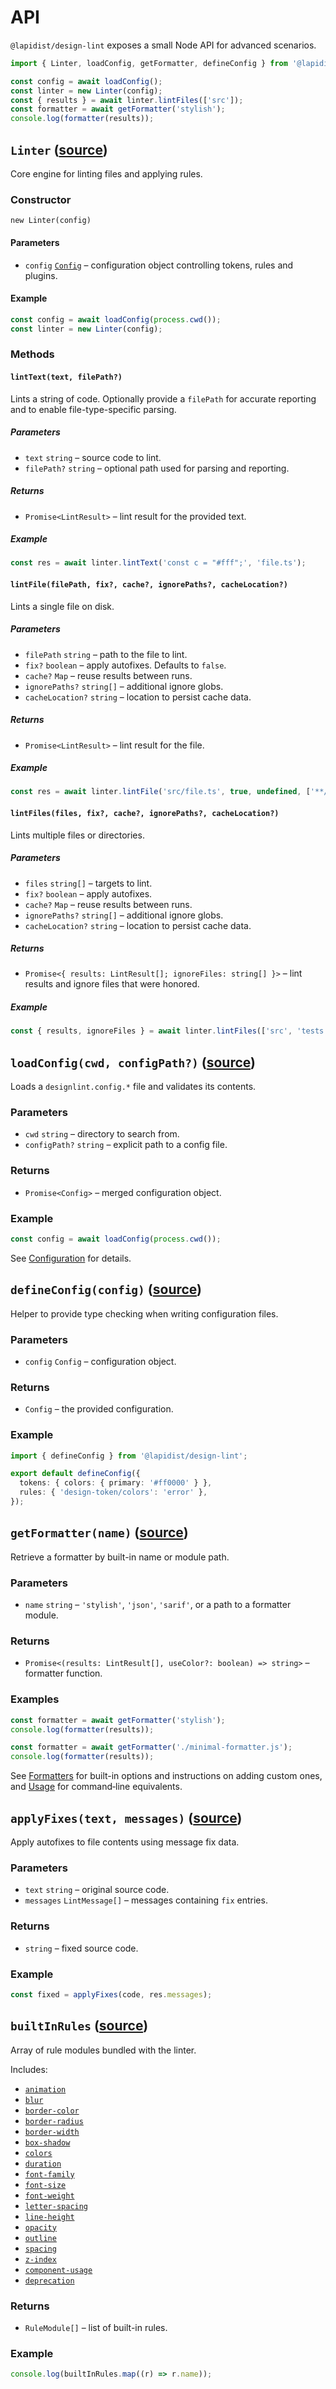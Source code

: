 # API

`@lapidist/design-lint` exposes a small Node API for advanced scenarios.

```js
import { Linter, loadConfig, getFormatter, defineConfig } from '@lapidist/design-lint';

const config = await loadConfig();
const linter = new Linter(config);
const { results } = await linter.lintFiles(['src']);
const formatter = await getFormatter('stylish');
console.log(formatter(results));
```

## `Linter` ([source](../src/core/engine.ts))

Core engine for linting files and applying rules.

### Constructor

`new Linter(config)`

#### Parameters

- `config` [`Config`](../src/core/engine.ts) – configuration object controlling tokens, rules and plugins.

#### Example

```ts
const config = await loadConfig(process.cwd());
const linter = new Linter(config);
```

### Methods

#### `lintText(text, filePath?)`

Lints a string of code. Optionally provide a `filePath` for accurate reporting and to enable file-type-specific parsing.

##### Parameters

- `text` `string` – source code to lint.
- `filePath?` `string` – optional path used for parsing and reporting.

##### Returns

- `Promise<LintResult>` – lint result for the provided text.

##### Example

```ts
const res = await linter.lintText('const c = "#fff";', 'file.ts');
```

#### `lintFile(filePath, fix?, cache?, ignorePaths?, cacheLocation?)`

Lints a single file on disk.

##### Parameters

- `filePath` `string` – path to the file to lint.
- `fix?` `boolean` – apply autofixes. Defaults to `false`.
- `cache?` `Map` – reuse results between runs.
- `ignorePaths?` `string[]` – additional ignore globs.
- `cacheLocation?` `string` – location to persist cache data.

##### Returns

- `Promise<LintResult>` – lint result for the file.

##### Example

```ts
const res = await linter.lintFile('src/file.ts', true, undefined, ['**/dist/**']);
```

#### `lintFiles(files, fix?, cache?, ignorePaths?, cacheLocation?)`

Lints multiple files or directories.

##### Parameters

- `files` `string[]` – targets to lint.
- `fix?` `boolean` – apply autofixes.
- `cache?` `Map` – reuse results between runs.
- `ignorePaths?` `string[]` – additional ignore globs.
- `cacheLocation?` `string` – location to persist cache data.

##### Returns

- `Promise<{ results: LintResult[]; ignoreFiles: string[] }>` – lint results and ignore files that were honored.

##### Example

```ts
const { results, ignoreFiles } = await linter.lintFiles(['src', 'tests']);
```

## `loadConfig(cwd, configPath?)` ([source](../src/config/loader.ts))

Loads a `designlint.config.*` file and validates its contents.

### Parameters

- `cwd` `string` – directory to search from.
- `configPath?` `string` – explicit path to a config file.

### Returns

- `Promise<Config>` – merged configuration object.

### Example

```ts
const config = await loadConfig(process.cwd());
```

See [Configuration](./configuration.md) for details.

## `defineConfig(config)` ([source](../src/config/define-config.ts))

Helper to provide type checking when writing configuration files.

### Parameters

- `config` `Config` – configuration object.

### Returns

- `Config` – the provided configuration.

### Example

```ts
import { defineConfig } from '@lapidist/design-lint';

export default defineConfig({
  tokens: { colors: { primary: '#ff0000' } },
  rules: { 'design-token/colors': 'error' },
});
```

## `getFormatter(name)` ([source](../src/formatters/index.ts))

Retrieve a formatter by built-in name or module path.

### Parameters

- `name` `string` – `'stylish'`, `'json'`, `'sarif'`, or a path to a formatter module.

### Returns

- `Promise<(results: LintResult[], useColor?: boolean) => string>` – formatter function.

### Examples

```ts
const formatter = await getFormatter('stylish');
console.log(formatter(results));
```

```ts
const formatter = await getFormatter('./minimal-formatter.js');
console.log(formatter(results));
```

See [Formatters](./formatters.md) for built-in options and instructions on adding custom ones, and
[Usage](./usage.md#options) for command‑line equivalents.

## `applyFixes(text, messages)` ([source](../src/core/engine.ts))

Apply autofixes to file contents using message fix data.

### Parameters

- `text` `string` – original source code.
- `messages` `LintMessage[]` – messages containing `fix` entries.

### Returns

- `string` – fixed source code.

### Example

```ts
const fixed = applyFixes(code, res.messages);
```

## `builtInRules` ([source](../src/rules/index.ts))

Array of rule modules bundled with the linter.

Includes:

 - [`animation`](./rules/design-token/animation.md)
 - [`blur`](./rules/design-token/blur.md)
 - [`border-color`](./rules/design-token/border-color.md)
 - [`border-radius`](./rules/design-token/border-radius.md)
 - [`border-width`](./rules/design-token/border-width.md)
 - [`box-shadow`](./rules/design-token/box-shadow.md)
 - [`colors`](./rules/design-token/colors.md)
 - [`duration`](./rules/design-token/duration.md)
 - [`font-family`](./rules/design-token/font-family.md)
 - [`font-size`](./rules/design-token/font-size.md)
 - [`font-weight`](./rules/design-token/font-weight.md)
 - [`letter-spacing`](./rules/design-token/letter-spacing.md)
 - [`line-height`](./rules/design-token/line-height.md)
 - [`opacity`](./rules/design-token/opacity.md)
 - [`outline`](./rules/design-token/outline.md)
 - [`spacing`](./rules/design-token/spacing.md)
 - [`z-index`](./rules/design-token/z-index.md)
 - [`component-usage`](./rules/design-system/component-usage.md)
 - [`deprecation`](./rules/design-system/deprecation.md)

### Returns

- `RuleModule[]` – list of built-in rules.

### Example

```ts
console.log(builtInRules.map((r) => r.name));
```


